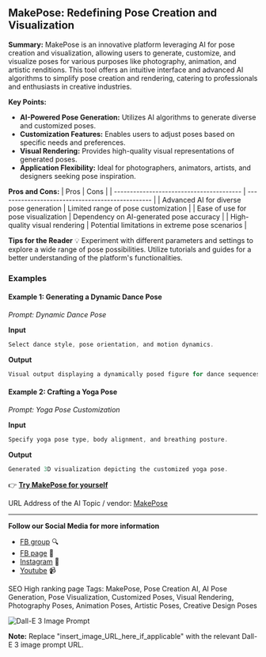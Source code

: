 
## MakePose: Redefining Pose Creation and Visualization

**Summary:** MakePose is an innovative platform leveraging AI for pose creation and visualization, allowing users to generate, customize, and visualize poses for various purposes like photography, animation, and artistic renditions. This tool offers an intuitive interface and advanced AI algorithms to simplify pose creation and rendering, catering to professionals and enthusiasts in creative industries.

**Key Points:**
- **AI-Powered Pose Generation:** Utilizes AI algorithms to generate diverse and customized poses.
- **Customization Features:** Enables users to adjust poses based on specific needs and preferences.
- **Visual Rendering:** Provides high-quality visual representations of generated poses.
- **Application Flexibility:** Ideal for photographers, animators, artists, and designers seeking pose inspiration.

**Pros and Cons:**
| Pros                                     | Cons                                            |
| ---------------------------------------- | ------------------------------------------------ |
| Advanced AI for diverse pose generation   | Limited range of pose customization               |
| Ease of use for pose visualization        | Dependency on AI-generated pose accuracy         |
| High-quality visual rendering             | Potential limitations in extreme pose scenarios   |

**Tips for the Reader** 💡
Experiment with different parameters and settings to explore a wide range of pose possibilities. Utilize tutorials and guides for a better understanding of the platform's functionalities.

### Examples

#### Example 1: Generating a Dynamic Dance Pose
*Prompt: Dynamic Dance Pose*

**Input**
```dart
Select dance style, pose orientation, and motion dynamics.
```

**Output**
```dart
Visual output displaying a dynamically posed figure for dance sequences.
```

#### Example 2: Crafting a Yoga Pose
*Prompt: Yoga Pose Customization*

**Input**
```dart
Specify yoga pose type, body alignment, and breathing posture.
```

**Output**
```dart
Generated 3D visualization depicting the customized yoga pose.
```

👉 [**Try MakePose for yourself**](https://makepose.com/) 

URL Address of the AI Topic / vendor: [MakePose](https://makepose.com/)

---

**Follow our Social Media for more information**
- [FB group](https://www.facebook.com/groups/trionxai) 🔍
- [FB page](https://www.facebook.com/ai.trionxai) 📘
- [Instagram](https://www.instagram.com/trionxai/) 📸
- [Youtube](https://www.youtube.com/@robotdocs/) 📹

SEO High ranking page Tags: MakePose, Pose Creation AI, AI Pose Generation, Pose Visualization, Customized Poses, Visual Rendering, Photography Poses, Animation Poses, Artistic Poses, Creative Design Poses

![Dall-E 3 Image Prompt](insert_image_URL_here_if_applicable)

**Note:** Replace "insert_image_URL_here_if_applicable" with the relevant Dall-E 3 image prompt URL.
